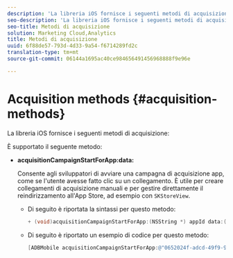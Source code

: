 ```yaml
---
description: 'La libreria iOS fornisce i seguenti metodi di acquisizione '
seo-description: 'La libreria iOS fornisce i seguenti metodi di acquisizione '
seo-title: Metodi di acquisizione
solution: Marketing Cloud,Analytics
title: Metodi di acquisizione
uuid: 6f88de57-793d-4d33-9a54-f6714289fd2c
translation-type: tm+mt
source-git-commit: 06144a1695ac40ce984656491456968888f9e96e

---
```



# Acquisition methods {#acquisition-methods}

La libreria iOS fornisce i seguenti metodi di acquisizione:

È supportato il seguente metodo:

* **acquisitionCampaignStartForApp:data:**

   Consente agli sviluppatori di avviare una campagna di acquisizione app, come se l'utente avesse fatto clic su un collegamento. È utile per creare collegamenti di acquisizione manuali e per gestire direttamente il reindirizzamento all'App Store, ad esempio con `SKStoreView`.

   * Di seguito è riportata la sintassi per questo metodo:

      ```objective-c
      + (void)acquisitionCampaignStartForApp:(NSString *) appId data:(NSDictionary *)data; 
      ```

   * Di seguito è riportato un esempio di codice per questo metodo:

      ```objective-c
      [ADBMobile acquisitionCampaignStartForApp:@"0652024f-adcd-49f9-9bd7-2552a4564d2f" data:@{@"custom.key":@"value"}]; 
      ```


